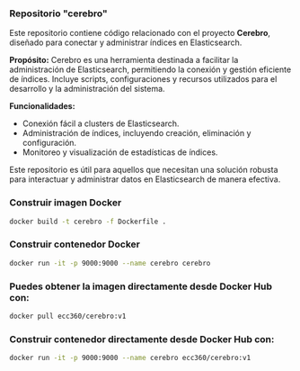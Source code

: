 ### Repositorio "cerebro"

Este repositorio contiene código relacionado con el proyecto **Cerebro**, diseñado para conectar y administrar índices en Elasticsearch.

**Propósito:**
Cerebro es una herramienta destinada a facilitar la administración de Elasticsearch, permitiendo la conexión y gestión eficiente de índices. Incluye scripts, configuraciones y recursos utilizados para el desarrollo y la administración del sistema.

**Funcionalidades:**
- Conexión fácil a clusters de Elasticsearch.
- Administración de índices, incluyendo creación, eliminación y configuración.
- Monitoreo y visualización de estadísticas de índices.

Este repositorio es útil para aquellos que necesitan una solución robusta para interactuar y administrar datos en Elasticsearch de manera efectiva.

### Construir imagen Docker
```bash
docker build -t cerebro -f Dockerfile .
```
### Construir contenedor Docker
```bash
docker run -it -p 9000:9000 --name cerebro cerebro
```
### Puedes obtener la imagen directamente desde Docker Hub con:
```bash
docker pull ecc360/cerebro:v1
```
### Construir contenedor directamente desde Docker Hub con:
```bash
docker run -it -p 9000:9000 --name cerebro ecc360/cerebro:v1
```
